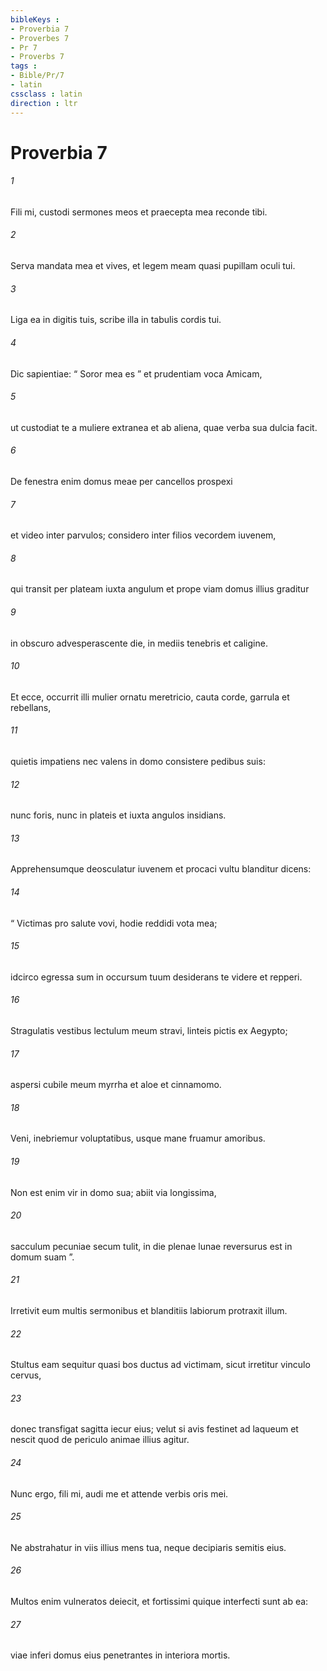 ```yaml
---
bibleKeys : 
- Proverbia 7
- Proverbes 7
- Pr 7
- Proverbs 7
tags : 
- Bible/Pr/7
- latin
cssclass : latin
direction : ltr
---
```


# Proverbia 7

###### 1
Fili mi, custodi sermones meos et praecepta mea reconde tibi.
###### 2
Serva mandata mea et vives, et legem meam quasi pupillam oculi tui.
###### 3
Liga ea in digitis tuis, scribe illa in tabulis cordis tui.
###### 4
Dic sapientiae: “ Soror mea es ” et prudentiam voca Amicam,
###### 5
ut custodiat te a muliere extranea et ab aliena, quae verba sua dulcia facit.
###### 6
De fenestra enim domus meae per cancellos prospexi
###### 7
et video inter parvulos; considero inter filios vecordem iuvenem,
###### 8
qui transit per plateam iuxta angulum et prope viam domus illius graditur
###### 9
in obscuro advesperascente die, in mediis tenebris et caligine.
###### 10
Et ecce, occurrit illi mulier ornatu meretricio, cauta corde, garrula et rebellans,
###### 11
quietis impatiens nec valens in domo consistere pedibus suis:
###### 12
nunc foris, nunc in plateis et iuxta angulos insidians.
###### 13
Apprehensumque deosculatur iuvenem et procaci vultu blanditur dicens:
###### 14
“ Victimas pro salute vovi, hodie reddidi vota mea;
###### 15
idcirco egressa sum in occursum tuum desiderans te videre et repperi.
###### 16
Stragulatis vestibus lectulum meum stravi, linteis pictis ex Aegypto;
###### 17
aspersi cubile meum myrrha et aloe et cinnamomo.
###### 18
Veni, inebriemur voluptatibus, usque mane fruamur amoribus.
###### 19
Non est enim vir in domo sua; abiit via longissima,
###### 20
sacculum pecuniae secum tulit, in die plenae lunae reversurus est in domum suam ”.
###### 21
Irretivit eum multis sermonibus et blanditiis labiorum protraxit illum.
###### 22
Stultus eam sequitur quasi bos ductus ad victimam, sicut irretitur vinculo cervus,
###### 23
donec transfigat sagitta iecur eius; velut si avis festinet ad laqueum et nescit quod de periculo animae illius agitur.
###### 24
Nunc ergo, fili mi, audi me et attende verbis oris mei.
###### 25
Ne abstrahatur in viis illius mens tua, neque decipiaris semitis eius.
###### 26
Multos enim vulneratos deiecit, et fortissimi quique interfecti sunt ab ea:
###### 27
viae inferi domus eius penetrantes in interiora mortis.
